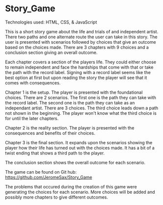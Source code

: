 # Story_Game
Technologies used: HTML, CSS, & JavaScript

This is a short story game about the life and trials of and independent artist. There two paths and one alternate route the user can take in this story. The user is presented with scenarios followed by choices that give an outcome based on the choices made. There are 3 chapters with 9 choices and a conclusion section giving an overall outcome. 

Each chapter covers a section of the players life. They could either choose to remain independent and face the hardships that come with that or take the path with the record label. Signing with a record label seems like the best option at first but upon reading the story the player will see that it comes with consequences.

Chapter 1 is the setup. The player is presented with the foundational choices. There are 2 scenarios. The first one is the path they can take with the record label. The second one is the path they can take as an independant artist. There are 3 choices. The third choice leads down a path not shown in the beginning. The player won't know what the third choice is for until the later chapters.

Chapter 2 is the reality section. The player is presented with the consequences and benefits of their choices.

Chapter 3 is the final section. It expands upon the scenarios showing the player how their life has turned out with the choices made. It has a bit of a twist ending that shows a third path to the player.

The conclusion section shows the overall outcome for each scenario.

The game can be found on Git hub: https://github.com/JeromeSax/Story_Game

The problems that occured during the creation of this game were generating the choices for each scenario. More choices will be added and possibly more chapters to give different outcomes.
